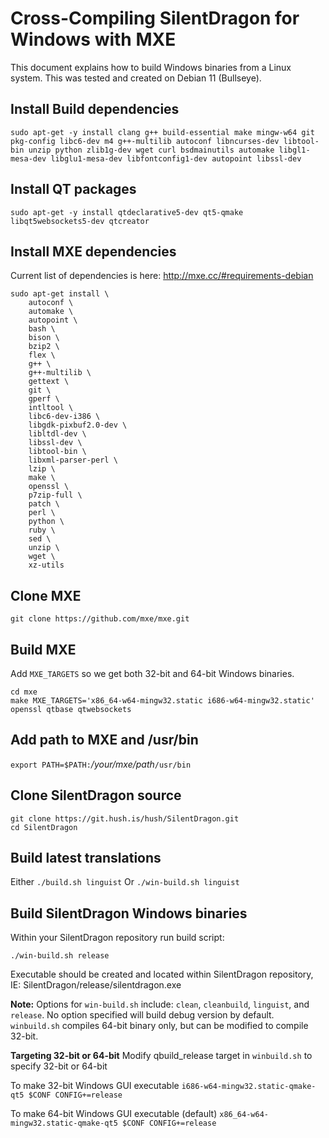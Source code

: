 # Cross-Compiling SilentDragon for Windows with MXE

This document explains how to build Windows binaries from a Linux system. This was tested and created on Debian 11 (Bullseye).

## Install Build dependencies
```
sudo apt-get -y install clang g++ build-essential make mingw-w64 git pkg-config libc6-dev m4 g++-multilib autoconf libncurses-dev libtool-bin unzip python zlib1g-dev wget curl bsdmainutils automake libgl1-mesa-dev libglu1-mesa-dev libfontconfig1-dev autopoint libssl-dev
```

## Install QT packages
```
sudo apt-get -y install qtdeclarative5-dev qt5-qmake libqt5websockets5-dev qtcreator
``` 

## Install MXE dependencies
Current list of dependencies is here: http://mxe.cc/#requirements-debian

```
sudo apt-get install \
    autoconf \
    automake \
    autopoint \
    bash \
    bison \
    bzip2 \
    flex \
    g++ \
    g++-multilib \
    gettext \
    git \
    gperf \
    intltool \
    libc6-dev-i386 \
    libgdk-pixbuf2.0-dev \
    libltdl-dev \
    libssl-dev \
    libtool-bin \
    libxml-parser-perl \
    lzip \
    make \
    openssl \
    p7zip-full \
    patch \
    perl \
    python \
    ruby \
    sed \
    unzip \
    wget \
    xz-utils
```

## Clone MXE
```    
git clone https://github.com/mxe/mxe.git
``` 
    
## Build MXE

Add `MXE_TARGETS` so we get both 32-bit and 64-bit Windows binaries.
```
cd mxe
make MXE_TARGETS='x86_64-w64-mingw32.static i686-w64-mingw32.static' openssl qtbase qtwebsockets
```
## Add path to MXE and /usr/bin
`export PATH=$PATH:`_/your/mxe/path_`/usr/bin`

## Clone SilentDragon source
```
git clone https://git.hush.is/hush/SilentDragon.git
cd SilentDragon
```

## Build latest translations
Either
`
./build.sh linguist
`
Or
`
./win-build.sh linguist
`
## Build SilentDragon Windows binaries
Within your SilentDragon repository run build script:
```
./win-build.sh release
```
Executable should be created and located within SilentDragon repository, IE: SilentDragon/release/silentdragon.exe

**Note:** Options for `win-build.sh` include: `clean`, `cleanbuild`, `linguist`, and `release`. No option specified will build debug version by default. `winbuild.sh` compiles 64-bit binary only, but can be modified to compile 32-bit. 

**Targeting 32-bit or 64-bit**
Modify qbuild_release target in `winbuild.sh` to specify 32-bit or 64-bit

To make 32-bit Windows GUI executable
`
i686-w64-mingw32.static-qmake-qt5 $CONF CONFIG+=release
`

To make 64-bit Windows GUI executable (default)
`
x86_64-w64-mingw32.static-qmake-qt5 $CONF CONFIG+=release
`
